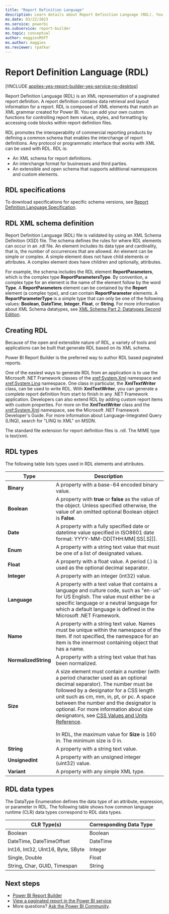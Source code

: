 ```yaml
---
title: "Report Definition Language"
description: Learn details about Report Definition Language (RDL). You'll learn that RDL is an XML representation of a paginated report definition.
ms.date: 03/22/2023
ms.service: powerbi
ms.subservice: report-builder
ms.topic: conceptual
author: maggiesMSFT
ms.author: maggies
ms.reviewer: rpatkar
---
```


# Report Definition Language (RDL)

[!INCLUDE [applies-yes-report-builder-yes-service-no-desktop](../includes/applies-yes-report-builder-yes-service-no-desktop.md)]

Report Definition Language (RDL) is an XML representation of a paginated report definition. A report definition contains data retrieval and layout information for a report. RDL is composed of XML elements that match an XML grammar created for Power BI. You can add your own custom functions for controlling report item values, styles, and formatting by accessing code blocks within report definition files.
  
 RDL promotes the interoperability of commercial reporting products by defining a common schema that enables the interchange of report definitions. Any protocol or programmatic interface that works with XML can be used with RDL. RDL is:  
  
- An XML schema for report definitions.  
- An interchange format for businesses and third parties.  
- An extensible and open schema that supports additional namespaces and custom elements.  
  
##  <a name="bkmk_RDL_Specifications"></a> RDL specifications  
 To download specifications for specific schema versions, see [Report Definition Language Specification](/openspecs/sql_server_protocols/ms-rdl/53287204-7cd0-4bc9-a5cd-d42a5925dca1).
  
##  <a name="bkmk_RDL_XML_Schema_Definition"></a> RDL XML schema definition  
 Report Definition Language (RDL) file is validated by using an XML Schema Definition (XSD) file. The schema defines the rules for where RDL elements can occur in an .rdl file. An element includes its data type and cardinality, that is, the number of occurrences that are allowed. An element can be simple or complex. A simple element does not have child elements or attributes. A complex element does have children and optionally, attributes.  
  
 For example, the schema includes the RDL element **ReportParameters**, which is the complex type **ReportParametersType**. By convention, a complex type for an element is the name of the element follow by the word **Type**. A **ReportParameters** element can be contained by the **Report** element (a complex type), and can contain **ReportParameter** elements. A **ReportParameterType** is a simple type that can only be one of the following values: **Boolean**, **DateTime**, **Integer**, **Float**, or **String**. For more information about XML Schema datatypes, see [XML Schema Part 2: Datatypes Second Edition](https://go.microsoft.com/fwlink/?linkid=4871).

  
##  <a name="bkmk_Creating_RDL"></a> Creating RDL  
 Because of the open and extensible nature of RDL, a variety of tools and applications can be built that generate RDL based on its XML schema.  
  
 Power BI Report Builder is the preferred way to author RDL based paginated reports.
  
 One of the easiest ways to generate RDL from an application is to use the Microsoft .NET Framework classes of the <xref:System.Xml> namespace and <xref:System.Linq> namespace. One class in particular, the **XmlTextWriter** class, can be used to write RDL. With **XmlTextWriter**, you can generate a complete report definition from start to finish in any .NET Framework application. Developers can also extend RDL by adding custom report items with custom properties. For more on the **XmlTextWriter** class and the <xref:System.Xml> namespace, see the Microsoft .NET Framework Developer's Guide. For more information about Language-Integrated Query (LINQ), search for "LINQ to XML" on MSDN.  
  
 The standard file extension for report definition files is .rdl. The MIME type is text/xml.
  
##  <a name="bkmk_RDL_Types"></a> RDL types  
 The following table lists types used in RDL elements and attributes.
  
|Type|Description|  
|----------|-----------------|  
|**Binary**|A property with a base-64 encoded binary value.|  
|**Boolean**|A property with **true** or **false** as the value of the object. Unless specified otherwise, the value of an omitted optional Boolean object is **False**.|  
|**Date**|A property with a fully specified date or datetime value specified in ISO8601 date format: YYYY-MM-DD[THH:MM[:SS[.S]]].|  
|**Enum**|A property with a string text value that must be one of a list of designated values.|  
|**Float**|A property with a float value. A period (.) is used as the optional decimal separator.|  
|**Integer**|A property with an integer (int32) value.|  
|**Language**|A property with a text value that contains a language and culture code, such as "en-us" for US English. The value must either be a specific language or a neutral language for which a default language is defined in the Microsoft .NET Framework.|  
|**Name**|A property with a string text value. Names must be unique within the namespace of the item. If not specified, the namespace for an item is the innermost containing object that has a name.|  
|**NormalizedString**|A property with a string text value that has been normalized.|  
|**Size**|A size element must contain a number (with a period character used as an optional decimal separator). The number must be followed by a designator for a CSS length unit such as cm, mm, in, pt, or pc. A space between the number and the designator is optional. For more information about size designators, see [CSS Values and Units Reference](/previous-versions//ms537660(v=vs.85)).<br /><br /> In RDL, the maximum value for **Size** is 160 in. The minimum size is 0 in.|  
|**String**|A property with a string text value.|  
|**UnsignedInt**|A property with an unsigned integer (uint32) value.|  
|**Variant**|A property with any simple XML type.|  
  
##  <a name="bkmk_RDL_Data_Types"></a> RDL data types  
 The DataType Enumeration defines the data type of an attribute, expression, or parameter in RDL. The following table shows how common language runtime (CLR) data types correspond to RDL data types.  
  
|**CLR Type(s)**|**Corresponding Data Type**|  
|-----------------------|---------------------------------|  
|Boolean|Boolean|  
|DateTime, DateTimeOffset|DateTime|  
|Int16, Int32, UInt16, Byte, SByte|Integer|  
|Single, Double|Float|  
|String, Char, GUID, Timespan|String|  
  
## Next steps

- [Power BI Report Builder](report-builder-power-bi.md)
- [View a paginated report in the Power BI service](../consumer/paginated-reports-view-power-bi-service.md)
- More questions? [Ask the Power BI Community](https://community.powerbi.com/).

